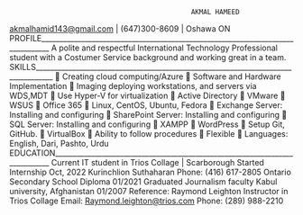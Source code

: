                                                  AKMAL HAMEED 

akmalhamid143@gmail.com | (647)300-8609 | Oshawa ON 
PROFILE_________________________________________________________________________________ 
A polite and respectful International Technology Professional student with a Costumer Service background and working 
great in a team. 
SKILLS___________________________________________________________________________________ 
 Creating cloud computing/Azure 
 Software and Hardware Implementation 
 Imaging deploying workstations, and servers via 
WDS,MDT 
 Use Hyper-V for virtualization 
 Active Directory 
 VMware 
 WSUS 
 Office 365 
 Linux, CentOS, Ubuntu, Fedora 
 Exchange Server: Installing and configuring 
 SharePoint Server: Installing and configuring 
 SQL Server: Installing and configuring 
 XAMPP
 WordPress
 Setup Git, GitHub.
 VirtualBox
 Ability to follow procedures 
 Flexible 
 Languages: English, Dari, Pashto, Urdu 
EDUCATION_____________________________________________________________________________
Current IT student in Trios Collage | Scarborough Started Internship Oct, 2022 
 Kurinchlion 
 Suthaharan 
 Phone: (416) 617-2805 
Ontario Secondary School Diploma
01/2021 
Graduated Journalism faculty 
Kabul university, Afghanistan 01/2007 
Reference: Raymond Leighton Instructor in Trios Collage 
 Email: Raymond.leighton@trios.com 
Phone: (289) 988-2210

